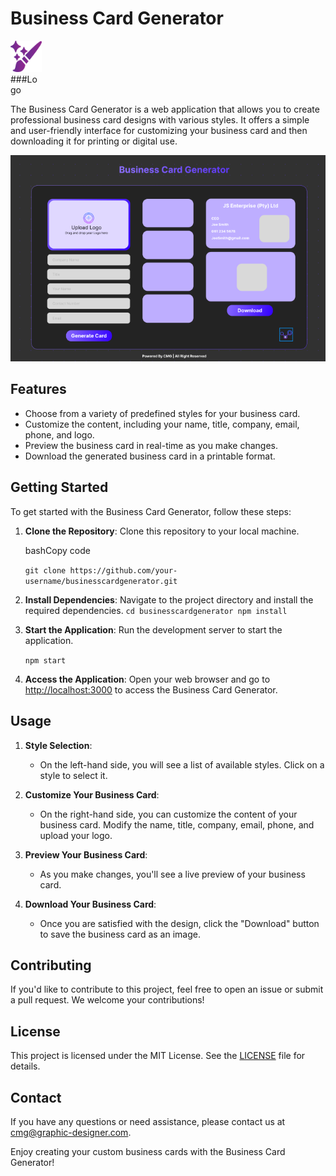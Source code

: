 # Business Card Generator

<span style="display: inline-block; width: 50px; height: 50px;">
  <img src="https://github.com/Ubaton/businesscardgenerator/blob/master/public/assets/images/Business%20Card%20Generator%20Logo.PNG" alt="Business Card Generator Logo" width="50" height="50"> ###Logo
</span>


The Business Card Generator is a web application that allows you to create professional business card designs with various styles. It offers a simple and user-friendly interface for customizing your business card and then downloading it for printing or digital use.

![Business Card Generator Image](https://github.com/Ubaton/businesscardgenerator/blob/master/public/assets/images/Business%20Card%20Generator.PNG)

## Features

- Choose from a variety of predefined styles for your business card.
- Customize the content, including your name, title, company, email, phone, and logo.
- Preview the business card in real-time as you make changes.
- Download the generated business card in a printable format.

## Getting Started

To get started with the Business Card Generator, follow these steps:

1.  **Clone the Repository**: Clone this repository to your local machine.

    bashCopy code

    `git clone https://github.com/your-username/businesscardgenerator.git`

2.  **Install Dependencies**: Navigate to the project directory and install the required dependencies.
    `cd businesscardgenerator
npm install`
3.  **Start the Application**: Run the development server to start the application.

    `npm start`

4.  **Access the Application**: Open your web browser and go to [http://localhost:3000](http://localhost:3000/) to access the Business Card Generator.

## Usage

1.  **Style Selection**:

    - On the left-hand side, you will see a list of available styles. Click on a style to select it.

2.  **Customize Your Business Card**:

    - On the right-hand side, you can customize the content of your business card. Modify the name, title, company, email, phone, and upload your logo.

3.  **Preview Your Business Card**:

    - As you make changes, you'll see a live preview of your business card.

4.  **Download Your Business Card**:

    - Once you are satisfied with the design, click the "Download" button to save the business card as an image.

## Contributing

If you'd like to contribute to this project, feel free to open an issue or submit a pull request. We welcome your contributions!

## License

This project is licensed under the MIT License. See the [LICENSE](https://mit-license.org/) file for details.

## Contact

If you have any questions or need assistance, please contact us at [cmg@graphic-designer.com](mailto:cmg@graphic-designer.com).

Enjoy creating your custom business cards with the Business Card Generator!
